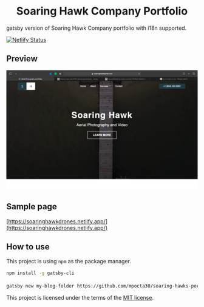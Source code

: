 <h1 align="center">
  Soaring Hawk Company Portfolio
</h1>

gatsby version of Soaring Hawk Company portfolio with i18n supported.

[![Netlify Status](https://api.netlify.com/api/v1/badges/dece45c2-54c6-4c2c-b081-5bc7bc1da339/deploy-status)](https://app.netlify.com/sites/soaringhawkdrones/deploys)

## Preview

![soaring-hawks-portfolio](https://github.com/mpocta30/soaring-hawks-portfolio/blob/master/src/assets/images/screenshots/soaring-hawk-preview.png)

## Sample page

[https://soaringhawkdrones.netlify.app/](https://soaringhawkdrones.netlify.app/)


## How to use

This project is using `npm` as the package manager.

```sh
npm install -g gatsby-cli

gatsby new my-blog-folder https://github.com/mpocta30/soaring-hawks-portfolio
```

This project is licensed under the terms of the [MIT license](/LICENSE).
